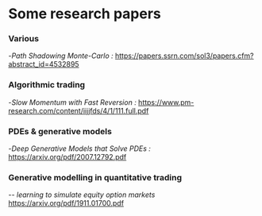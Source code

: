 # Some research papers

### Various
-*Path Shadowing Monte-Carlo :*  https://papers.ssrn.com/sol3/papers.cfm?abstract_id=4532895

### Algorithmic trading
-*Slow Momentum with Fast Reversion :* https://www.pm-research.com/content/iijjfds/4/1/111.full.pdf

### PDEs & generative models
-*Deep Generative Models that Solve PDEs :* https://arxiv.org/pdf/2007.12792.pdf

### Generative modelling in quantitative trading
-- *learning to simulate equity option markets* https://arxiv.org/pdf/1911.01700.pdf
